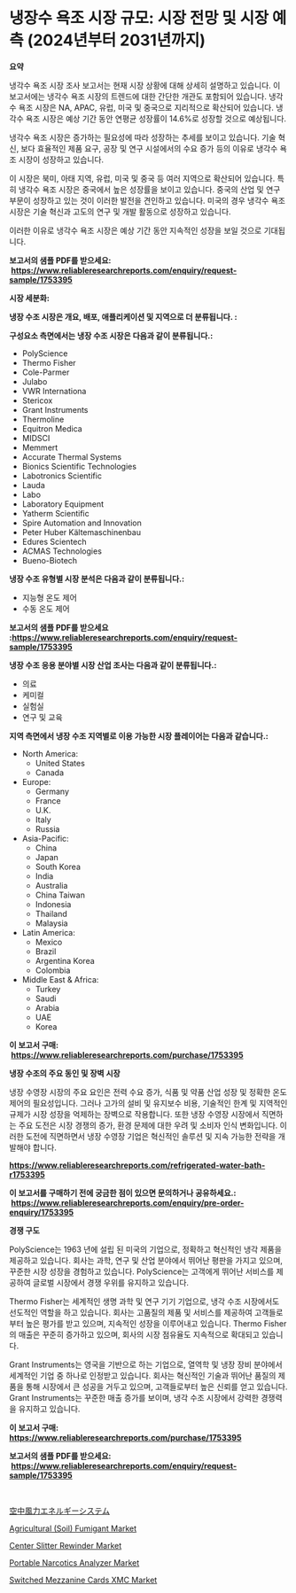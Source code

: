 <p><h1>냉장수 욕조 시장 규모: 시장 전망 및 시장 예측 (2024년부터 2031년까지)</h1></p><p><strong>요약</strong></p>
<p><p>냉각수 욕조 시장 조사 보고서는 현재 시장 상황에 대해 상세히 설명하고 있습니다. 이 보고서에는 냉각수 욕조 시장의 트렌드에 대한 간단한 개관도 포함되어 있습니다. 냉각수 욕조 시장은 NA, APAC, 유럽, 미국 및 중국으로 지리적으로 확산되어 있습니다. 냉각수 욕조 시장은 예상 기간 동안 연평균 성장률이 14.6%로 성장할 것으로 예상됩니다.</p><p>냉각수 욕조 시장은 증가하는 필요성에 따라 성장하는 추세를 보이고 있습니다. 기술 혁신, 보다 효율적인 제품 요구, 공장 및 연구 시설에서의 수요 증가 등의 이유로 냉각수 욕조 시장이 성장하고 있습니다.</p><p>이 시장은 북미, 아태 지역, 유럽, 미국 및 중국 등 여러 지역으로 확산되어 있습니다. 특히 냉각수 욕조 시장은 중국에서 높은 성장률을 보이고 있습니다. 중국의 산업 및 연구 부문이 성장하고 있는 것이 이러한 발전을 견인하고 있습니다. 미국의 경우 냉각수 욕조 시장은 기술 혁신과 고도의 연구 및 개발 활동으로 성장하고 있습니다.</p><p>이러한 이유로 냉각수 욕조 시장은 예상 기간 동안 지속적인 성장을 보일 것으로 기대됩니다.</p></p>
<p><strong>보고서의 샘플 PDF를 받으세요: &nbsp;<a href="https://www.reliableresearchreports.com/enquiry/request-sample/1753395">https://www.reliableresearchreports.com/enquiry/request-sample/1753395</a></strong></p>
<p><strong>시장 세분화:</strong></p>
<p><strong> 냉장 수조 시장은 개요, 배포, 애플리케이션 및 지역으로 더 분류됩니다. :</strong></p>
<p><strong>구성요소 측면에서는 냉장 수조 시장은 다음과 같이 분류됩니다.:</strong></p>
<p><ul><li>PolyScience</li><li>Thermo Fisher</li><li>Cole-Parmer</li><li>Julabo</li><li>VWR Internationa</li><li>Stericox</li><li>Grant Instruments</li><li>Thermoline</li><li>Equitron Medica</li><li>MIDSCI</li><li>Memmert</li><li>Accurate Thermal Systems</li><li>Bionics Scientific Technologies</li><li>Labotronics Scientific</li><li>Lauda</li><li>Labo</li><li>Laboratory Equipment</li><li>Yatherm Scientific</li><li>Spire Automation and Innovation</li><li>Peter Huber Kältemaschinenbau</li><li>Edures Scientech</li><li>ACMAS Technologies</li><li>Bueno-Biotech</li></ul></p>
<p><strong> 냉장 수조 유형별 시장 분석은 다음과 같이 분류됩니다.:</strong></p>
<p><ul><li>지능형 온도 제어</li><li>수동 온도 제어</li></ul></p>
<p><strong>보고서의 샘플 PDF를 받으세요 :<a href="https://www.reliableresearchreports.com/enquiry/request-sample/1753395">https://www.reliableresearchreports.com/enquiry/request-sample/1753395</a></strong></p>
<p><strong> 냉장 수조 응용 분야별 시장 산업 조사는 다음과 같이 분류됩니다.:</strong></p>
<p><ul><li>의료</li><li>케미컬</li><li>실험실</li><li>연구 및 교육</li></ul></p>
<p><strong>지역 측면에서 냉장 수조 지역별로 이용 가능한 시장 플레이어는 다음과 같습니다.:</strong></p>
<p><ul>
    <li>
        North America:
        <ul>
            <li>United States</li>
            <li>Canada</li>
        </ul>
    </li>
    <li>
        Europe:
        <ul>
            <li>Germany</li>
            <li>France</li>
            <li>U.K.</li>
            <li>Italy</li>
            <li>Russia</li>
        </ul>
    </li>
    <li>
        Asia-Pacific:
        <ul>
            <li>China</li>
            <li>Japan</li>
            <li>South Korea</li>
            <li>India</li>
            <li>Australia</li>
            <li>China Taiwan</li>
            <li>Indonesia</li>
            <li>Thailand</li>
            <li>Malaysia</li>
        </ul>
    </li>
    <li>
        Latin America:
        <ul>
            <li>Mexico</li>
            <li>Brazil</li>
            <li>Argentina Korea</li>
            <li>Colombia</li>
        </ul>
    </li>
    <li>
        Middle East & Africa:
        <ul>
            <li>Turkey</li>
            <li>Saudi</li>
            <li>Arabia</li>
            <li>UAE</li>
            <li>Korea</li>
        </ul>
    </li>
    </ul></p>
<p><strong>이 보고서 구매: &nbsp;<a href="https://www.reliableresearchreports.com/purchase/1753395">https://www.reliableresearchreports.com/purchase/1753395</a></strong></p>
<p><strong>냉장 수조의 주요 동인 및 장벽 시장</strong></p>
<p><p>냉장 수영장 시장의 주요 요인은 전력 수요 증가, 식품 및 약품 산업 성장 및 정확한 온도 제어의 필요성입니다. 그러나 고가의 설비 및 유지보수 비용, 기술적인 한계 및 지역적인 규제가 시장 성장을 억제하는 장벽으로 작용합니다. 또한 냉장 수영장 시장에서 직면하는 주요 도전은 시장 경쟁의 증가, 환경 문제에 대한 우려 및 소비자 인식 변화입니다. 이러한 도전에 직면하면서 냉장 수영장 기업은 혁신적인 솔루션 및 지속 가능한 전략을 개발해야 합니다.</p></p>
<p><strong><a href="https://www.reliableresearchreports.com/refrigerated-water-bath-r1753395">https://www.reliableresearchreports.com/refrigerated-water-bath-r1753395</a></strong></p>
<p><strong>이 보고서를 구매하기 전에 궁금한 점이 있으면 문의하거나 공유하세요.: &nbsp;<a href="https://www.reliableresearchreports.com/enquiry/pre-order-enquiry/1753395">https://www.reliableresearchreports.com/enquiry/pre-order-enquiry/1753395</a></strong></p>
<p><strong>경쟁 구도</strong></p>
<p><p>PolyScience는 1963 년에 설립 된 미국의 기업으로, 정확하고 혁신적인 냉각 제품을 제공하고 있습니다. 회사는 과학, 연구 및 산업 분야에서 뛰어난 평판을 가지고 있으며, 꾸준한 시장 성장을 경험하고 있습니다. PolyScience는 고객에게 뛰어난 서비스를 제공하여 글로벌 시장에서 경쟁 우위를 유지하고 있습니다.</p><p>Thermo Fisher는 세계적인 생명 과학 및 연구 기기 기업으로, 냉각 수조 시장에서도 선도적인 역할을 하고 있습니다. 회사는 고품질의 제품 및 서비스를 제공하여 고객들로부터 높은 평가를 받고 있으며, 지속적인 성장을 이루어내고 있습니다. Thermo Fisher의 매출은 꾸준히 증가하고 있으며, 회사의 시장 점유율도 지속적으로 확대되고 있습니다.</p><p>Grant Instruments는 영국을 기반으로 하는 기업으로, 열역학 및 냉장 장비 분야에서 세계적인 기업 중 하나로 인정받고 있습니다. 회사는 혁신적인 기술과 뛰어난 품질의 제품을 통해 시장에서 큰 성공을 거두고 있으며, 고객들로부터 높은 신뢰를 얻고 있습니다. Grant Instruments는 꾸준한 매출 증가를 보이며, 냉각 수조 시장에서 강력한 경쟁력을 유지하고 있습니다.</p></p>
<p><strong>이 보고서 구매: &nbsp; <a href="https://www.reliableresearchreports.com/purchase/1753395">https://www.reliableresearchreports.com/purchase/1753395</a></strong></p>
<p><strong>보고서의 샘플 PDF를 받으세요: &nbsp;<a href="https://www.reliableresearchreports.com/enquiry/request-sample/1753395">https://www.reliableresearchreports.com/enquiry/request-sample/1753395</a></strong><strong></strong></p>
<p>&nbsp;</p>
<p><p><a href="https://github.com/mohamedbakry57/Market-Research-Report-List-3/blob/main/618925828136.md">空中風力エネルギーシステム</a></p><p><a href="https://www.linkedin.com/pulse/agricultural-soil-fumigant-market-research-report-forecasted-rtase?trackingId=fw3Tk8RvWwvNSg8xz8%2BehA%3D%3D">Agricultural (Soil) Fumigant Market</a></p><p><a href="https://github.com/markusgodoy/Market-Research-Report-List-2/blob/main/center-slitter-rewinder-market.md">Center Slitter Rewinder Market</a></p><p><a href="https://github.com/luckyshygirl/Market-Research-Report-List-4/blob/main/portable-narcotics-analyzer-market.md">Portable Narcotics Analyzer Market</a></p><p><a href="https://unruly-ladybug-44b.notion.site/Switched-Mezzanine-Cards-XMC-Market-Competitive-Analysis-Market-Trends-and-Forecast-to-2031-6faa00d2cc95411fa8e2078f94ca71b0">Switched Mezzanine Cards XMC Market</a></p></p>